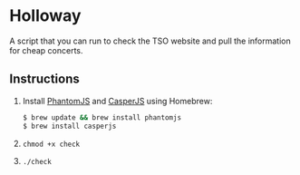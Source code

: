 # Holloway

A script that you can run to check the TSO website and pull the information for
cheap concerts. 


## Instructions

1. Install [PhantomJS](http://phantomjs.org/) and 
   [CasperJS](http://casperjs.org/) using Homebrew:

    ```bash
    $ brew update && brew install phantomjs
    $ brew install casperjs
    ```

1. `chmod +x check`
1. `./check`

